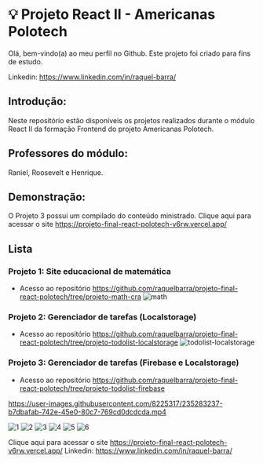 # 💡 Projeto React II - Americanas Polotech
Olá, bem-vindo(a) ao meu perfil no Github.
Este projeto foi criado para fins de estudo.

Linkedin: <https://www.linkedin.com/in/raquel-barra/>

## Introdução:
Neste repositório estão disponíveis os projetos realizados durante o módulo React II da formação Frontend do projeto Americanas Polotech.

## Professores do módulo:
Raniel, Roosevelt e Henrique.

## Demonstração:
O Projeto 3 possui um compilado do conteúdo ministrado. Clique aqui para acessar o site <https://projeto-final-react-polotech-v6rw.vercel.app/>

## Lista

### Projeto 1: Site educacional de matemática
- Acesso ao repositório <https://github.com/raquelbarra/projeto-final-react-polotech/tree/projeto-math-cra>
![math](https://user-images.githubusercontent.com/8225317/235282616-28cdc20b-a716-422a-bdbb-4da8a15a9951.gif)

### Projeto 2: Gerenciador de tarefas (Localstorage)
- Acesso ao repositório <https://github.com/raquelbarra/projeto-final-react-polotech/tree/projeto-todolist-localstorage>
![todolist-localstorage](https://user-images.githubusercontent.com/8225317/235282626-9061be83-5c81-4df4-9659-d144b98fa522.gif)

### Projeto 3: Gerenciador de tarefas (Firebase e Localstorage)
- Acesso ao repositório <https://github.com/raquelbarra/projeto-final-react-polotech/tree/projeto-todolist-firebase>

https://user-images.githubusercontent.com/8225317/235283237-b7dbafab-742e-45e0-80c7-769cd0dcdcda.mp4

![1](https://user-images.githubusercontent.com/8225317/235372543-e01d2971-9761-48e3-985c-00f3ce8e4a25.jpg)
![2](https://user-images.githubusercontent.com/8225317/235372544-02c3769d-368d-4537-87fb-9d27b2700c63.jpg)
![3](https://user-images.githubusercontent.com/8225317/235372545-07316a2b-d600-46dd-b81e-fd3af5d7d12a.jpg)
![4](https://user-images.githubusercontent.com/8225317/235372540-ed92c73c-f014-499e-98e9-b8592fe90dfa.jpg)
![5](https://user-images.githubusercontent.com/8225317/235372541-c75f235a-5cdf-4e46-8bb2-56e56eaca7d4.jpg)
![6](https://user-images.githubusercontent.com/8225317/235372542-570359b8-7b8d-48e4-ae47-d337986f0743.jpg)

Clique aqui para acessar o site <https://projeto-final-react-polotech-v6rw.vercel.app/>
Linkedin: <https://www.linkedin.com/in/raquel-barra/>

